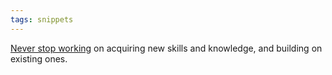 ```yaml
---
tags: snippets
---
```


[Never stop working](/l/11) on acquiring new skills and knowledge, and building on existing ones.
